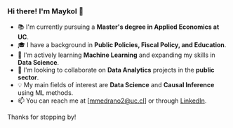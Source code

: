 ### Hi there! I'm Maykol 👋

- 📚 I'm currently pursuing a **Master's degree in Applied Economics at UC**.
- 🎓 I have a background in **Public Policies, Fiscal Policy, and Education**.
- 🌱 I'm actively learning **Machine Learning** and expanding my skills in **Data Science**.
- 🤝 I'm looking to collaborate on **Data Analytics** projects in the **public sector**.
- 💡 My main fields of interest are **Data Science** and **Causal Inference** using ML methods.
- 📫 You can reach me at [mmedrano2@uc.cl] or through [LinkedIn](https://www.linkedin.com/in/maykolmedrano).

Thanks for stopping by!


